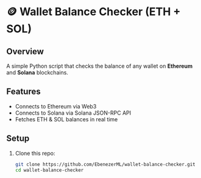 # 🪙 Wallet Balance Checker (ETH + SOL)

## Overview
A simple Python script that checks the balance of any wallet on **Ethereum** and **Solana** blockchains.

## Features
- Connects to Ethereum via Web3
- Connects to Solana via Solana JSON-RPC API
- Fetches ETH & SOL balances in real time

## Setup
1. Clone this repo:
   ```bash
   git clone https://github.com/EbenezerML/wallet-balance-checker.git
   cd wallet-balance-checker
